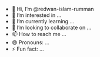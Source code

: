 - 👋 Hi, I’m @redwan-islam-rumman
- 👀 I’m interested in ...
- 🌱 I’m currently learning ...
- 💞️ I’m looking to collaborate on ...
- 📫 How to reach me ...
- 😄 Pronouns: ...
- ⚡ Fun fact: ...

<!---
redwan-islam-rumman/redwan-islam-rumman is a ✨ special ✨ repository because its `README.md` (this file) appears on your GitHub profile.
You can click the Preview link to take a look at your changes.
--->
